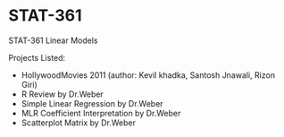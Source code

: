 # STAT-361
STAT-361
Linear Models

Projects Listed:
- HollywoodMovies 2011 (author: Kevil khadka, Santosh Jnawali, Rizon Giri) 
- R Review by Dr.Weber
- Simple Linear Regression by Dr.Weber
- MLR Coefficient Interpretation by Dr.Weber
- Scatterplot Matrix by Dr.Weber
